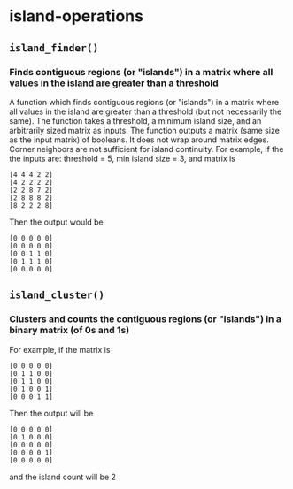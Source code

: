 # island-operations
## `island_finder()`
### Finds contiguous regions (or "islands") in a matrix where all values in the island are greater than a threshold

A function which finds contiguous regions (or "islands") in a matrix where 
all values in the island are greater than a threshold 
(but not necessarily the same). The function takes a threshold, 
a minimum island size, and an arbitrarily sized matrix as inputs. 
The function outputs a matrix (same size as the input matrix) 
of booleans. It does not wrap around matrix edges. Corner neighbors are 
not sufficient for island continuity. For example, if the the inputs 
are: threshold = 5, min island size = 3, and matrix is

```
[4 4 4 2 2]
[4 2 2 2 2]
[2 2 8 7 2]
[2 8 8 8 2]
[8 2 2 2 8]
```

Then the output would be

```
[0 0 0 0 0]
[0 0 0 0 0]
[0 0 1 1 0]
[0 1 1 1 0]
[0 0 0 0 0]
```

## `island_cluster()`
### Clusters and counts the contiguous regions (or "islands") in a binary matrix (of 0s and 1s)

For example, if the matrix is

```
[0 0 0 0 0]
[0 1 1 0 0]
[0 1 1 0 0]
[0 1 0 0 1]
[0 0 0 1 1]
```

Then the output will be

```
[0 0 0 0 0]
[0 1 0 0 0]
[0 0 0 0 0]
[0 0 0 0 1]
[0 0 0 0 0]
```

and the island count will be 2
